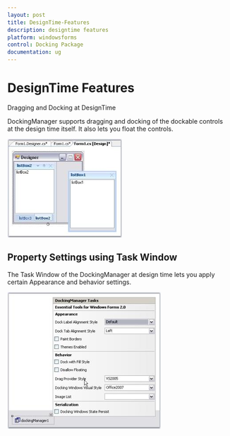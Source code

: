 ```yaml
---
layout: post
title: DesignTime-Features
description: designtime features
platform: windowsforms
control: Docking Package 
documentation: ug
---
```


# DesignTime Features

Dragging and Docking at DesignTime

DockingManager supports dragging and docking of the dockable controls at the design time itself. It also lets you float the controls.

 ![](DesignTime-Features_images/DesignTime-Features_img1.jpeg) 



## Property Settings using Task Window

The Task Window of the DockingManager at design time lets you apply certain Appearance and behavior settings.

![](DesignTime-Features_images/DesignTime-Features_img2.jpeg) 


